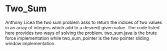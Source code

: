 # Two_Sum
Anthony Licea
the two sum problem asks to return the indices of two values in an array of integers which add to a desired/ given value. The code listed here provides two ways of solving the problem. two_sum.java is the brute force implementation while two_sum_pointer is the two pointer sliding window implementation. 
